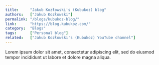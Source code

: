 ```yaml
---
title:     "Jakub Kozłowski's (Kubukoz) blog"
authors:   ["Jakub Kozłowski"]
permalink: "/blogs/kubukoz-blog/"
link:      "https://blog.kubukoz.com/"
category:  "Blogs"
tags:      ["Personal blog"]
related:   ["Jakub Kozłowski's (Kubukoz) YouTube channel"]
---
```


Lorem ipsum dolor sit amet, consectetur adipiscing elit, sed do eiusmod tempor incididunt ut labore et dolore magna aliqua.
